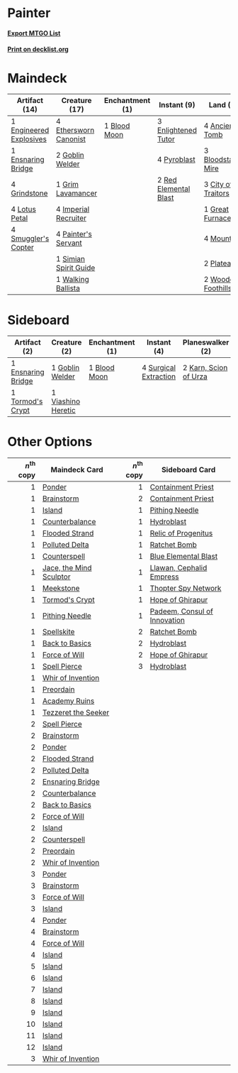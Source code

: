 # Painter

#### [Export MTGO List](../collection/Painter/Painter.txt)
#### [Print on decklist.org](http://decklist.org/?deckmain=4%09Ancient%20Tomb%0A1%09Blood%20Moon%0A3%09Bloodstained%20Mire%0A3%09City%20of%20Traitors%0A1%09Engineered%20Explosives%0A3%09Enlightened%20Tutor%0A1%09Ensnaring%20Bridge%0A4%09Ethersworn%20Canonist%0A2%09Goblin%20Welder%0A1%09Great%20Furnace%0A1%09Grim%20Lavamancer%0A4%09Grindstone%0A4%09Imperial%20Recruiter%0A4%09Lotus%20Petal%0A4%09Mountain%0A4%09Painter's%20Servant%0A2%09Plateau%0A4%09Pyroblast%0A2%09Red%20Elemental%20Blast%0A1%09Simian%20Spirit%20Guide%0A4%09Smuggler's%20Copter%0A1%09Walking%20Ballista%0A2%09Wooded%20Foothills&deckside=1%09Blood%20Moon%0A1%09Ensnaring%20Bridge%0A1%09Goblin%20Welder%0A2%09Karn,%20Scion%20of%20Urza%0A4%09Pyroclasm%0A4%09Surgical%20Extraction%0A1%09Tormod's%20Crypt%0A1%09Viashino%20Heretic)
# Maindeck

|                                          Artifact (14)                                           |                                         Creature (17)                                          |                                    Enchantment (1)                                    |                                          Instant (9)                                           |                                          Land (19)                                           |
|--------------------------------------------------------------------------------------------------|------------------------------------------------------------------------------------------------|---------------------------------------------------------------------------------------|------------------------------------------------------------------------------------------------|----------------------------------------------------------------------------------------------|
|1 [Engineered Explosives](http://gatherer.wizards.com/Pages/Card/Details.aspx?multiverseid=370549)|4 [Ethersworn Canonist](http://gatherer.wizards.com/Pages/Card/Details.aspx?multiverseid=370504)|1 [Blood Moon](http://gatherer.wizards.com/Pages/Card/Details.aspx?multiverseid=370419)|3 [Enlightened Tutor](http://gatherer.wizards.com/Pages/Card/Details.aspx?multiverseid=413551)  |4 [Ancient Tomb](http://gatherer.wizards.com/Pages/Card/Details.aspx?multiverseid=382842)     |
|1 [Ensnaring Bridge](http://gatherer.wizards.com/Pages/Card/Details.aspx?multiverseid=442213)     |2 [Goblin Welder](http://gatherer.wizards.com/Pages/Card/Details.aspx?multiverseid=442771)      |                                                                                       |4 [Pyroblast](http://gatherer.wizards.com/Pages/Card/Details.aspx?multiverseid=159243)          |3 [Bloodstained Mire](http://gatherer.wizards.com/Pages/Card/Details.aspx?multiverseid=405094)|
|4 [Grindstone](http://gatherer.wizards.com/Pages/Card/Details.aspx?multiverseid=425810)           |1 [Grim Lavamancer](http://gatherer.wizards.com/Pages/Card/Details.aspx?multiverseid=234706)    |                                                                                       |2 [Red Elemental Blast](http://gatherer.wizards.com/Pages/Card/Details.aspx?multiverseid=202447)|3 [City of Traitors](http://gatherer.wizards.com/Pages/Card/Details.aspx?multiverseid=397543) |
|4 [Lotus Petal](http://gatherer.wizards.com/Pages/Card/Details.aspx?multiverseid=420602)          |4 [Imperial Recruiter](http://gatherer.wizards.com/Pages/Card/Details.aspx?multiverseid=10539)  |                                                                                       |                                                                                                |1 [Great Furnace](http://gatherer.wizards.com/Pages/Card/Details.aspx?multiverseid=205284)    |
|4 [Smuggler's Copter](http://gatherer.wizards.com/Pages/Card/Details.aspx?multiverseid=417808)    |4 [Painter's Servant](http://gatherer.wizards.com/Pages/Card/Details.aspx?multiverseid=420607)  |                                                                                       |                                                                                                |4 [Mountain](http://gatherer.wizards.com/Pages/Card/Details.aspx?multiverseid=439604)         |
|                                                                                                  |1 [Simian Spirit Guide](http://gatherer.wizards.com/Pages/Card/Details.aspx?multiverseid=442137)|                                                                                       |                                                                                                |2 [Plateau](http://gatherer.wizards.com/Pages/Card/Details.aspx?multiverseid=383049)          |
|                                                                                                  |1 [Walking Ballista](http://gatherer.wizards.com/Pages/Card/Details.aspx?multiverseid=423848)   |                                                                                       |                                                                                                |2 [Wooded Foothills](http://gatherer.wizards.com/Pages/Card/Details.aspx?multiverseid=405116) |


# Sideboard

|                                        Artifact (2)                                         |                                        Creature (2)                                        |                                    Enchantment (1)                                    |                                          Instant (4)                                           |                                        Planeswalker (2)                                        |                                    Sorcery (4)                                     |
|---------------------------------------------------------------------------------------------|--------------------------------------------------------------------------------------------|---------------------------------------------------------------------------------------|------------------------------------------------------------------------------------------------|------------------------------------------------------------------------------------------------|------------------------------------------------------------------------------------|
|1 [Ensnaring Bridge](http://gatherer.wizards.com/Pages/Card/Details.aspx?multiverseid=442213)|1 [Goblin Welder](http://gatherer.wizards.com/Pages/Card/Details.aspx?multiverseid=442771)  |1 [Blood Moon](http://gatherer.wizards.com/Pages/Card/Details.aspx?multiverseid=370419)|4 [Surgical Extraction](http://gatherer.wizards.com/Pages/Card/Details.aspx?multiverseid=397706)|2 [Karn, Scion of Urza](http://gatherer.wizards.com/Pages/Card/Details.aspx?multiverseid=442889)|4 [Pyroclasm](http://gatherer.wizards.com/Pages/Card/Details.aspx?multiverseid=4354)|
|1 [Tormod's Crypt](http://gatherer.wizards.com/Pages/Card/Details.aspx?multiverseid=389723)  |1 [Viashino Heretic](http://gatherer.wizards.com/Pages/Card/Details.aspx?multiverseid=12424)|                                                                                       |                                                                                                |                                                                                                |                                                                                    |


# Other Options

|*n*<sup>th</sup> copy|                                          Maindeck Card                                           |*n*<sup>th</sup> copy|                                            Sideboard Card                                             |
|--------------------:|--------------------------------------------------------------------------------------------------|--------------------:|-------------------------------------------------------------------------------------------------------|
|                    1|[Ponder](http://gatherer.wizards.com/Pages/Card/Details.aspx?multiverseid=244313)                 |                    1|[Containment Priest](http://gatherer.wizards.com/Pages/Card/Details.aspx?multiverseid=429862)          |
|                    1|[Brainstorm](http://gatherer.wizards.com/Pages/Card/Details.aspx?multiverseid=382871)             |                    2|[Containment Priest](http://gatherer.wizards.com/Pages/Card/Details.aspx?multiverseid=429862)          |
|                    1|[Island](http://gatherer.wizards.com/Pages/Card/Details.aspx?multiverseid=439602)                 |                    1|[Pithing Needle](http://gatherer.wizards.com/Pages/Card/Details.aspx?multiverseid=425815)              |
|                    1|[Counterbalance](http://gatherer.wizards.com/Pages/Card/Details.aspx?multiverseid=429868)         |                    1|[Hydroblast](http://gatherer.wizards.com/Pages/Card/Details.aspx?multiverseid=159231)                  |
|                    1|[Flooded Strand](http://gatherer.wizards.com/Pages/Card/Details.aspx?multiverseid=405098)         |                    1|[Relic of Progenitus](http://gatherer.wizards.com/Pages/Card/Details.aspx?multiverseid=205326)         |
|                    1|[Polluted Delta](http://gatherer.wizards.com/Pages/Card/Details.aspx?multiverseid=405104)         |                    1|[Ratchet Bomb](http://gatherer.wizards.com/Pages/Card/Details.aspx?multiverseid=205482)                |
|                    1|[Counterspell](http://gatherer.wizards.com/Pages/Card/Details.aspx?multiverseid=382897)           |                    1|[Blue Elemental Blast](http://gatherer.wizards.com/Pages/Card/Details.aspx?multiverseid=202520)        |
|                    1|[Jace, the Mind Sculptor](http://gatherer.wizards.com/Pages/Card/Details.aspx?multiverseid=382979)|                    1|[Llawan, Cephalid Empress](http://gatherer.wizards.com/Pages/Card/Details.aspx?multiverseid=27175)     |
|                    1|[Meekstone](http://gatherer.wizards.com/Pages/Card/Details.aspx?multiverseid=425811)              |                    1|[Thopter Spy Network](http://gatherer.wizards.com/Pages/Card/Details.aspx?multiverseid=398519)         |
|                    1|[Tormod's Crypt](http://gatherer.wizards.com/Pages/Card/Details.aspx?multiverseid=389723)         |                    1|[Hope of Ghirapur](http://gatherer.wizards.com/Pages/Card/Details.aspx?multiverseid=423821)            |
|                    1|[Pithing Needle](http://gatherer.wizards.com/Pages/Card/Details.aspx?multiverseid=425815)         |                    1|[Padeem, Consul of Innovation](http://gatherer.wizards.com/Pages/Card/Details.aspx?multiverseid=417632)|
|                    1|[Spellskite](http://gatherer.wizards.com/Pages/Card/Details.aspx?multiverseid=397743)             |                    2|[Ratchet Bomb](http://gatherer.wizards.com/Pages/Card/Details.aspx?multiverseid=205482)                |
|                    1|[Back to Basics](http://gatherer.wizards.com/Pages/Card/Details.aspx?multiverseid=5711)           |                    2|[Hydroblast](http://gatherer.wizards.com/Pages/Card/Details.aspx?multiverseid=159231)                  |
|                    1|[Force of Will](http://gatherer.wizards.com/Pages/Card/Details.aspx?multiverseid=382943)          |                    2|[Hope of Ghirapur](http://gatherer.wizards.com/Pages/Card/Details.aspx?multiverseid=423821)            |
|                    1|[Spell Pierce](http://gatherer.wizards.com/Pages/Card/Details.aspx?multiverseid=425876)           |                    3|[Hydroblast](http://gatherer.wizards.com/Pages/Card/Details.aspx?multiverseid=159231)                  |
|                    1|[Whir of Invention](http://gatherer.wizards.com/Pages/Card/Details.aspx?multiverseid=423716)      |                     |                                                                                                       |
|                    1|[Preordain](http://gatherer.wizards.com/Pages/Card/Details.aspx?multiverseid=265979)              |                     |                                                                                                       |
|                    1|[Academy Ruins](http://gatherer.wizards.com/Pages/Card/Details.aspx?multiverseid=370424)          |                     |                                                                                                       |
|                    1|[Tezzeret the Seeker](http://gatherer.wizards.com/Pages/Card/Details.aspx?multiverseid=397700)    |                     |                                                                                                       |
|                    2|[Spell Pierce](http://gatherer.wizards.com/Pages/Card/Details.aspx?multiverseid=425876)           |                     |                                                                                                       |
|                    2|[Brainstorm](http://gatherer.wizards.com/Pages/Card/Details.aspx?multiverseid=382871)             |                     |                                                                                                       |
|                    2|[Ponder](http://gatherer.wizards.com/Pages/Card/Details.aspx?multiverseid=244313)                 |                     |                                                                                                       |
|                    2|[Flooded Strand](http://gatherer.wizards.com/Pages/Card/Details.aspx?multiverseid=405098)         |                     |                                                                                                       |
|                    2|[Polluted Delta](http://gatherer.wizards.com/Pages/Card/Details.aspx?multiverseid=405104)         |                     |                                                                                                       |
|                    2|[Ensnaring Bridge](http://gatherer.wizards.com/Pages/Card/Details.aspx?multiverseid=442213)       |                     |                                                                                                       |
|                    2|[Counterbalance](http://gatherer.wizards.com/Pages/Card/Details.aspx?multiverseid=429868)         |                     |                                                                                                       |
|                    2|[Back to Basics](http://gatherer.wizards.com/Pages/Card/Details.aspx?multiverseid=5711)           |                     |                                                                                                       |
|                    2|[Force of Will](http://gatherer.wizards.com/Pages/Card/Details.aspx?multiverseid=382943)          |                     |                                                                                                       |
|                    2|[Island](http://gatherer.wizards.com/Pages/Card/Details.aspx?multiverseid=439602)                 |                     |                                                                                                       |
|                    2|[Counterspell](http://gatherer.wizards.com/Pages/Card/Details.aspx?multiverseid=382897)           |                     |                                                                                                       |
|                    2|[Preordain](http://gatherer.wizards.com/Pages/Card/Details.aspx?multiverseid=265979)              |                     |                                                                                                       |
|                    2|[Whir of Invention](http://gatherer.wizards.com/Pages/Card/Details.aspx?multiverseid=423716)      |                     |                                                                                                       |
|                    3|[Ponder](http://gatherer.wizards.com/Pages/Card/Details.aspx?multiverseid=244313)                 |                     |                                                                                                       |
|                    3|[Brainstorm](http://gatherer.wizards.com/Pages/Card/Details.aspx?multiverseid=382871)             |                     |                                                                                                       |
|                    3|[Force of Will](http://gatherer.wizards.com/Pages/Card/Details.aspx?multiverseid=382943)          |                     |                                                                                                       |
|                    3|[Island](http://gatherer.wizards.com/Pages/Card/Details.aspx?multiverseid=439602)                 |                     |                                                                                                       |
|                    4|[Ponder](http://gatherer.wizards.com/Pages/Card/Details.aspx?multiverseid=244313)                 |                     |                                                                                                       |
|                    4|[Brainstorm](http://gatherer.wizards.com/Pages/Card/Details.aspx?multiverseid=382871)             |                     |                                                                                                       |
|                    4|[Force of Will](http://gatherer.wizards.com/Pages/Card/Details.aspx?multiverseid=382943)          |                     |                                                                                                       |
|                    4|[Island](http://gatherer.wizards.com/Pages/Card/Details.aspx?multiverseid=439602)                 |                     |                                                                                                       |
|                    5|[Island](http://gatherer.wizards.com/Pages/Card/Details.aspx?multiverseid=439602)                 |                     |                                                                                                       |
|                    6|[Island](http://gatherer.wizards.com/Pages/Card/Details.aspx?multiverseid=439602)                 |                     |                                                                                                       |
|                    7|[Island](http://gatherer.wizards.com/Pages/Card/Details.aspx?multiverseid=439602)                 |                     |                                                                                                       |
|                    8|[Island](http://gatherer.wizards.com/Pages/Card/Details.aspx?multiverseid=439602)                 |                     |                                                                                                       |
|                    9|[Island](http://gatherer.wizards.com/Pages/Card/Details.aspx?multiverseid=439602)                 |                     |                                                                                                       |
|                   10|[Island](http://gatherer.wizards.com/Pages/Card/Details.aspx?multiverseid=439602)                 |                     |                                                                                                       |
|                   11|[Island](http://gatherer.wizards.com/Pages/Card/Details.aspx?multiverseid=439602)                 |                     |                                                                                                       |
|                   12|[Island](http://gatherer.wizards.com/Pages/Card/Details.aspx?multiverseid=439602)                 |                     |                                                                                                       |
|                    3|[Whir of Invention](http://gatherer.wizards.com/Pages/Card/Details.aspx?multiverseid=423716)      |                     |                                                                                                       |

